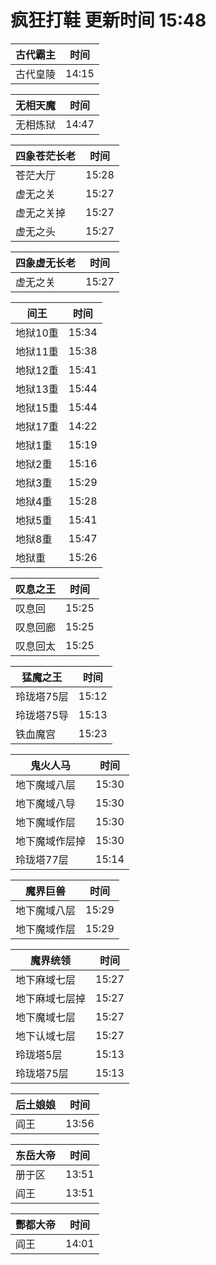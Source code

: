 # 疯狂打鞋 更新时间 15:48

| 古代霸主   | 时间    |
|--------|-------|
| 古代皇陵 | 14:15 |

| 无相天魔   | 时间    |
|--------|-------|
| 无相炼狱 | 14:47 |

| 四象苍茫长老   | 时间    |
|--------|-------|
| 苍茫大厅 | 15:28 |
| 虚无之关 | 15:27 |
| 虚无之关掉 | 15:27 |
| 虚无之头 | 15:27 |

| 四象虚无长老   | 时间    |
|--------|-------|
| 虚无之关 | 15:27 |

| 间王   | 时间    |
|--------|-------|
| 地狱10重 | 15:34 |
| 地狱11重 | 15:38 |
| 地狱12重 | 15:41 |
| 地狱13重 | 15:44 |
| 地狱15重 | 15:44 |
| 地狱17重 | 14:22 |
| 地狱1重 | 15:19 |
| 地狱2重 | 15:16 |
| 地狱3重 | 15:29 |
| 地狱4重 | 15:28 |
| 地狱5重 | 15:41 |
| 地狱8重 | 15:47 |
| 地狱重 | 15:26 |

| 叹息之王   | 时间    |
|--------|-------|
| 叹息回 | 15:25 |
| 叹息回廊 | 15:25 |
| 叹息回太 | 15:25 |

| 猛魔之王   | 时间    |
|--------|-------|
| 玲珑塔75层 | 15:12 |
| 玲珑塔75导 | 15:13 |
| 铁血魔宫 | 15:23 |

| 鬼火人马   | 时间    |
|--------|-------|
| 地下魔域八层 | 15:30 |
| 地下魔域八导 | 15:30 |
| 地下魔域作层 | 15:30 |
| 地下魔域作层掉 | 15:30 |
| 玲珑塔77层 | 15:14 |

| 魔界巨兽   | 时间    |
|--------|-------|
| 地下魔域八层 | 15:29 |
| 地下魔域作层 | 15:29 |

| 魔界统领   | 时间    |
|--------|-------|
| 地下麻域七层 | 15:27 |
| 地下麻域七层掉 | 15:27 |
| 地下魔域七层 | 15:27 |
| 地下认域七层 | 15:27 |
| 玲珑塔5层 | 15:13 |
| 玲珑塔75层 | 15:13 |

| 后土娘娘   | 时间    |
|--------|-------|
| 阎王 | 13:56 |

| 东岳大帝   | 时间    |
|--------|-------|
| 册于区 | 13:51 |
| 阎王 | 13:51 |

| 酆都大帝   | 时间    |
|--------|-------|
| 阎王 | 14:01 |